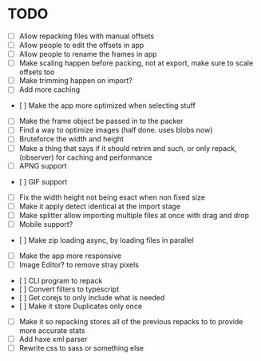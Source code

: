 # TODO

- [ ] Allow repacking files with manual offsets
- [ ] Allow people to edit the offsets in app
- [ ] Allow people to rename the frames in app
- [ ] Make scaling happen before packing, not at export, make sure to scale offsets too
- [ ] Make trimming happen on import?
- [ ] Add more caching
- [ ] Make the app more optimized when selecting stuff
- [ ] Make the frame object be passed in to the packer
- [ ] Find a way to optimize images (half done. uses blobs now)
- [ ] Bruteforce the width and height
- [ ] Make a thing that says if it should retrim and such, or only repack, (observer) for caching and performance
- [ ] APNG support
- [ ] GIF support
- [ ] Fix the width height not being exact when non fixed size
- [ ] Make it apply detect identical at the import stage
- [ ] Make splitter allow importing multiple files at once with drag and drop
- [ ] Mobile support?
- [ ] Make zip loading async, by loading files in parallel
- [ ] Make the app more responsive
- [ ] Image Editor? to remove stray pixels
- [ ] CLI program to repack
- [ ] Convert filters to typescript
- [ ] Get corejs to only include what is needed
- [ ] Make it store Duplicates only once
- [ ] Make it so repacking stores all of the previous repacks to to provide more accurate stats
- [ ] Add haxe xml parser
- [ ] Rewrite css to sass or something else